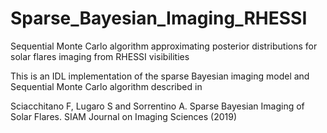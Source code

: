 # Sparse_Bayesian_Imaging_RHESSI
Sequential Monte Carlo algorithm approximating posterior distributions for solar flares imaging from RHESSI visibilities

This is an IDL implementation of the sparse Bayesian imaging model and Sequential Monte Carlo algorithm described in

Sciacchitano F, Lugaro S and Sorrentino A. Sparse Bayesian Imaging of Solar Flares. SIAM Journal on Imaging Sciences (2019)


